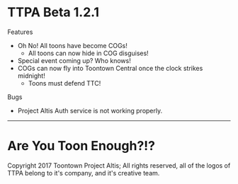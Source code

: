 # TTPA Beta 1.2.1

Features
* Oh No! All toons have become COGs!
  * All toons can now hide in COG disguises!
* Special event coming up? Who knows!
* COGs can now fly into Toontown Central once the clock strikes midnight!
  * Toons must defend TTC!
  
 Bugs
 * Project Altis Auth service is not working properly.
 
 ***
 
 # Are You Toon Enough?!?
 Copyright 2017 Toontown Project Altis; All rights reserved, all of the logos of TTPA belong to it's company, and it's creative team.
  
